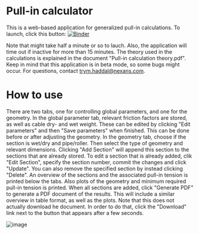 # Pull-in calculator
This is a web-based application for generalized pull-in calculations. To launch, click this button: [![Binder](https://mybinder.org/badge_logo.svg)](https://mybinder.org/v2/gh/trymhaddal/pull_in_calculator/HEAD?urlpath=voila%2Frender%2FPull_in_calculations.ipynb)

Note that might take half a minute or so to lauch. Also, the application will time out if inactive for more than 15 minutes. The theory used in the calculations is explained in the document "Pull-in calculation theory.pdf". Keep in mind that this application is in beta mode, so some bugs might occur. For questions, contact trym.haddal@nexans.com.

# How to use 
There are two tabs, one for controlling global parameters, and one for the geometry. In the global parameter tab, relevant friction factors are stored, as well as cable dry- and wet weight. These can be edited by clicking "Edit parameters" and then "Save parameters" when finished. This can be done before or after adjusting the geometry. In the geometry tab, choose if the section is wet/dry and pipe/roller. Then select the type of geometry and relevant dimensions. Clicking "Add Section" will append this section to the sections that are already stored. To edit a section that is already added, clik "Edit Section", specify the section number, commit the changes and click "Update". You can also remove the specified section by instead clicking "Delete". An overview of the sections and the associated pull-in tension is printed below the tabs. Also plots of the geometry and minimum required pull-in tension is printed. When all sections are added, click "Generate PDF" to generate a PDF document of the results. This will include a similar overview in table format, as well as the plots. Note that this does not actually download he document. In order to do that, click the "Download" link next to the button that appears after a few seconds. 

![image](https://user-images.githubusercontent.com/96186547/146923310-0c7ef8d3-e732-402f-aa6c-b739dc2c9c05.png)

